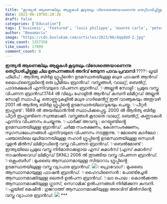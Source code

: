 ```yaml
---
title: "ഇന്ത്യൻ ആണെങ്കിലും ആളുകൾ കൂടുതലും വിദേശത്തെയാണെന്നു തെറ്റിധരിച്ചിട്ടുള്ള ചില ഉത്പന്നങ്ങൾ"
date: 2023-06-19T05:20:28
draft: false
categories: ["Education"]
tags: ['business', 'Featured', 'louis philippe', 'maonte carlo', 'peter england', 'products']
author: "Beaumaris"
image: "https://cdn.boolokam.com/articles/2023/06/dqqddd-2.jpg"
view_count: 1357356
like_count: 17899
comment_count: 0
---
```


**ഇന്ത്യൻ ആണെങ്കിലും ആളുകൾ കൂടുതലും വിദേശത്തെയാണെന്നു തെറ്റിധരിച്ചിട്ടുള്ള ചില ഉത്പന്നങ്ങൾ** **അറിവ് തേടുന്ന പാവം പ്രവാസി** ????✨ലൂയി ഫിലിപ് : ആദിത്യ ബിർള ഗ്രൂപ്പിൻെറ ഉടമസ്ഥതയിലുള്ള മധുര ഫാഷൻ ആൻഡ് ലൈഫ്‌സ്റ്റൈലിൻ്റെ ഒരു പ്രീമിയം ബ്രാൻഡ്. വസ്ത്രങ്ങൾ, വാലറ്റ്, ബെൽറ്റ്, പാദരക്ഷകൾ എന്നിവയുടെ വിപണന ബ്രാൻഡ്. ✨അല്ലൻ സോളി : പ്രമുഖ വസ്ത്ര വിപണന ബ്രാൻഡ്.1744 ൽ വില്യം ഹോളിൻ ആൻഡ് കമ്പനി ലിമിറ്റഡ് അല്ലൻ സോളി സ്ഥാപിച്ചു. തൊണ്ണൂറുകളിൽ മധുര ഗാർമെൻറ്സ് ഇത് വാങ്ങുകയും അതുവഴി 2001 ൽ ആദിത്യ ബിർള ഗ്രൂപ്പിൻ്റെ ഉടമസ്ഥതയിലാവുകയും ചെയ്തു. [](https://cdn.boolokam.com/articles/2023/06/dqqddd-2.jpg)✨പീറ്റർ ഇംഗ്ലണ്ട് : 1889 ൽ അയർലാൻറിൽ സ്ഥാപിക്കപ്പെട്ടു. 2000 ൽ ആദിത്യ ബിർള പീറ്റർ ഇംഗ്ലണ്ടിനെ സ്വന്തമാക്കി. വസ്ത്രങ്ങൾ കൂടാതെ വാലറ്റ്, ബെൽറ്റ്, കണ്ണടകൾ എന്നിവ വിപണനം ചെയ്യുന്നു. ✨പാർക്ക് അവന്യു : റെയ്മണ്ടിൻ്റെ ഉടമസ്ഥതയിലുള്ള ബ്രാൻഡ്. ചർമ്മ സംരക്ഷണം, കേശസംരക്ഷണം, സുഗന്ധലേപനങ്ങൾ എന്നിവയുടെ വിപണനം നടത്തുന്നു. ✨മോണ്ടെ കാർലോ : പഞ്ചാബിലെ ലുധിയാനയിലുള്ള നഹാർ ഗ്രൂപ്പിൻ്റെ ഉടമസ്ഥതയിലുള്ള ഒസ്വാൾ വൂളൻ മിൽസ് ലിമിറ്റഡിൻ്റെ വസ്ത്ര വിപണന ബ്രാൻഡ്. ✨ബെൽമോണ്ട് : ഇന്ത്യയിലെ പ്രമുഖ വസ്ത്ര നിർമാതാക്കളായ എസ് കുമാർസ് (എസ് കുമാർസ് നാഷൻവൈഡ് ലിമിറ്റഡ് SKNL) 2006 ൽ തുടങ്ങിയ വസ്ത്ര വിപണന ബ്രാൻഡ്. ✨ഒക്സംബർഗ് : മുംബൈ ആസ്ഥാനമായുള്ള സിയാറാം ഗ്രൂപ്പിൻ്റെ ഉടമസ്ഥതയിലുള്ള വസ്ത്ര വ്യാപാര ബ്രാൻഡ്. [![](https://cdn.boolokam.com/articles/2023/06/dqdqddd-1.jpg)](https://cdn.boolokam.com/articles/2023/06/dqdqddd-1.jpg)✨പ്രൊവോഗ് : മുംബൈ ആസ്ഥാനമായുള്ള ഫാഷൻ ബ്രാൻഡ്. ✨ഹൈഡിസൈൻ : പോണ്ടിച്ചേരി ആസ്ഥാനമാക്കിയുള്ള ലെതർ ഉൽപന്ന ബ്രാൻഡ്. ✨ലാ ഒപാല : കൊൽക്കത്ത ആസ്ഥാനമാക്കിയുള്ള ഗ്ലാസ്, സെറാമിക് ഉൽപന്നങ്ങൾ നിർമിക്കുന്ന കമ്പനി. ✨ഫ്ലയിങ് മെഷീൻ : ഗുജറാത്ത് ആസ്ഥാനമാക്കിയുള്ള അരവിന്ദ് മിൽസിൻ്റെ വസ്ത്ര വ്യാപാര ബ്രാൻഡ്. [![](https://cdn.boolokam.com/articles/2023/06/dddddd-5.jpg)](https://cdn.boolokam.com/articles/2023/06/dddddd-5.jpg) *** 
